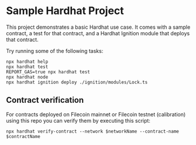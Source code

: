 # Sample Hardhat Project

This project demonstrates a basic Hardhat use case. It comes with a sample contract, a test for that contract, and a Hardhat Ignition module that deploys that contract.

Try running some of the following tasks:

```shell
npx hardhat help
npx hardhat test
REPORT_GAS=true npx hardhat test
npx hardhat node
npx hardhat ignition deploy ./ignition/modules/Lock.ts
```

## Contract verification

For contracts deployed on Filecoin mainnet or Filecoin testnet (calibration) using this repo you can verify them by executing this script:

```shell
npx hardhat verify-contract --network $networkName --contract-name $contractName
```
